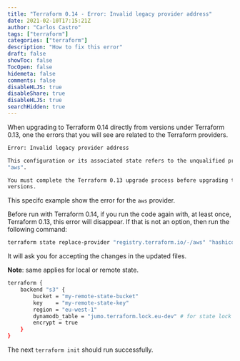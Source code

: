 ```yaml
---
title: "Terraform 0.14 - Error: Invalid legacy provider address"
date: 2021-02-10T17:15:21Z
author: "Carlos Castro"
tags: ["terraform"]
categories: ["terraform"]
description: "How to fix this error"
draft: false
showToc: false
TocOpen: false
hidemeta: false
comments: false
disableHLJS: true 
disableShare: true
disableHLJS: true
searchHidden: true
---
```


When upgrading to Terraform 0.14 directly from versions under Terraform 0.13, one the errors that you will see are related to the Terraform providers.

```sh
Error: Invalid legacy provider address

This configuration or its associated state refers to the unqualified provider
"aws".

You must complete the Terraform 0.13 upgrade process before upgrading to later
versions.
```

This specifc example show the error for the `aws` provider.

Before run with Terraform 0.14, if you run the code again with, at least once, Terraform 0.13, this error will disappear. If that is not an option, then run the following command:

```sh
terraform state replace-provider "registry.terraform.io/-/aws" "hashicorp/aws"
```

It will ask you for accepting the changes in the updated files.

**Note**: same applies for local or remote state.

```sh
terraform {
    backend "s3" {
        bucket = "my-remote-state-bucket"
        key    = "my-remote-state-key"
        region = "eu-west-1"
        dynamodb_table = "jumo.terraform.lock.eu-dev" # for state lock
        encrypt = true
    }
}
```

The next `terraform init` should run successfully. 
